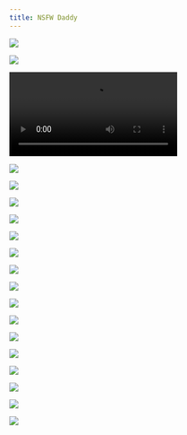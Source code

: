 ```yaml
---
title: NSFW Daddy
---
```

<!-- <video src="" controls autoplay> -->

![](https://i.imgur.com/LU03WMp.jpg)

![](https://i.imgur.com/ijxejIK.png)

<!-- <video src="https://video.twimg.com/tweet_video/ExcN_6zWgAM8dzw.mp4" controls> -->
<video controls>
  <source src="https://video.twimg.com/tweet_video/ExcN_6zWgAM8dzw.mp4" type="video/mp4">
</video>

![](https://i.imgur.com/Gfh9WwV.png)

![](https://i.imgur.com/1VZgOkx.jpg)

![](https://i.imgur.com/6nLOdDu.jpg)

<!-- <video src="https://video.twimg.com/tweet_video/ExLhJTzU8Ac8STY.mp4" controls> -->

![](https://i.imgur.com/HT8ZUBx.jpg)

![](https://i.imgur.com/6Uvms4i.jpg)

![](https://i.imgur.com/ddR4Wji.jpg)

![](https://i.imgur.com/gcCiK50.jpg)

![](https://i.imgur.com/IzUk1eZ.jpg)

![](https://i.imgur.com/42MAD9Q.jpg)

![](https://i.imgur.com/dHSbZKv.jpg)

![](https://i.imgur.com/jl7TqyC.jpg)

<!-- <video src="https://video.twimg.com/ext_tw_video/1371594727460511745/pu/vid/640x640/Isacn23C6RjrDcoQ.mp4?tag=12" controls> -->

![](https://i.imgur.com/6gQ6bWd.jpg)

<!-- <video src="https://video.twimg.com/tweet_video/EwVdg51XAAAhV6_.mp4" controls> -->

![](https://i.imgur.com/yI8WIq9.jpg)

![](https://i.imgur.com/c3HUrp9.jpg)

![](https://i.imgur.com/y4yKplV.png)

<!-- <video src="https://video.twimg.com/ext_tw_video/1369899557048422405/pu/vid/1280x720/0ioQzWqmhiHYCwED.mp4?tag=12" controls> -->

![](https://i.imgur.com/fkYOrgH.jpg)

